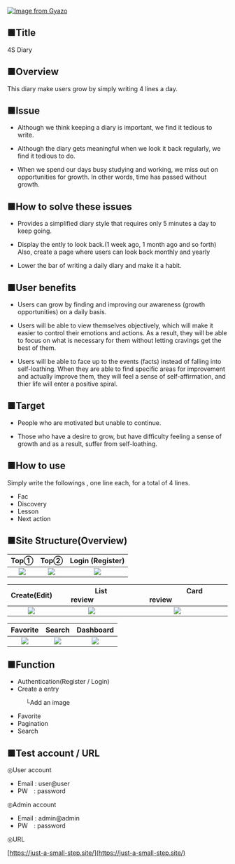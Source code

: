 

[![Image from Gyazo](https://i.gyazo.com/113eb946fe04df12ce86e9b1d4dd9d61.png)](https://gyazo.com/113eb946fe04df12ce86e9b1d4dd9d61)


## 

## ■Title

4S Diary

## ■Overview

This diary make users grow by simply writing 4 lines a day.

## ■Issue

- Although we think keeping a diary is important, we find it tedious to write.

- Although the diary gets meaningful when we look it back regularly, we find it tedious to do.

- When we spend our days busy studying and working, we miss out on opportunities for growth.
In other words, time has passed without growth.

## ■How to solve these issues

- Provides a simplified diary style that requires only 5 minutes a day to keep going.

- Display the ently to look back.(1 week ago, 1 month ago and so forth)
Also, create a page where users can look back monthly and yearly

- Lower the bar of writing a daily diary and make it a habit.

## ■User benefits

- Users can grow by finding and improving our awareness (growth opportunities) on a daily basis.

- Users will be able to view themselves objectively, which will make it easier to control their emotions and actions. As a result, they will be able to focus on what is necessary for them without letting cravings get the best of them.

- Users will be able to face up to the events (facts) instead of falling into self-loathing. When they are able to find specific areas for improvement and actually improve them, they will feel a sense of self-affirmation, and thier life will enter a positive spiral.

## ■Target

- People who are motivated but unable to continue.

- Those who have a desire to grow, but have difficulty feeling a sense of growth and as a result, suffer from self-loathing.

## ■How to use

Simply write the followings , one line each, for a total of 4 lines.

- Fac
- Discovery
- Lesson
- Next action


## ■Site Structure(Overview)

| Top① | Top② | Login (Register) |
| :---: | :---: | :---: |
| <img src="https://i.gyazo.com/f9ff020d88541381f461adb2861e46d5.jpg"> |<img src="https://i.gyazo.com/60d6783937c03f590f568641feddbb3f.png"> | <img src="https://i.gyazo.com/6d6776ccabd547b708df3bb387612f12.jpg">|

| Create(Edit) |  &nbsp;&nbsp;&nbsp;&nbsp;&nbsp;&nbsp;&nbsp;&nbsp;&nbsp;&nbsp;List review&nbsp;&nbsp;&nbsp;&nbsp;&nbsp;&nbsp;&nbsp;&nbsp;&nbsp;&nbsp; |  &nbsp;&nbsp;&nbsp;&nbsp;&nbsp;&nbsp;&nbsp;&nbsp;&nbsp;&nbsp;&nbsp;&nbsp;&nbsp;&nbsp;&nbsp;&nbsp;&nbsp;&nbsp;Card review&nbsp;&nbsp;&nbsp;&nbsp;&nbsp;&nbsp;&nbsp;&nbsp;&nbsp;&nbsp;&nbsp;&nbsp;&nbsp;&nbsp;&nbsp;&nbsp;&nbsp;&nbsp; |
| :---: | :---: | :---: |
| <img src="https://i.gyazo.com/3dd7048938904d8218465a8c915df12e.png">|<img src="https://i.gyazo.com/2e8626118f59e3423c031c66ed83c82b.png"> | <img src="https://i.gyazo.com/e3ea8766455dfe32bc4fd57a53be12c6.jpg">|

| Favorite | Search | Dashboard |
| :---: | :---: | :---: |
| <img src="https://i.gyazo.com/42a5e2aefd9d258d140e77e08cdee99d.png"> |<img src="https://i.gyazo.com/364cb34acac871020a01dc1b64eea0cf.png"> | <img src="https://i.gyazo.com/2f309131365fd9f156777a643ebce337.png">|

## ■Function

- Authentication(Register / Login)
- Create a entry 

&emsp;&emsp;&emsp;└Add an image
- Favorite
- Pagination
- Search

## ■Test account / URL

◎User account

- Email : user@user
- PW&emsp;: password

◎Admin account

- Email : admin@admin
- PW&emsp;: password

◎URL

[https://just-a-small-step.site/](https://just-a-small-step.site/)
